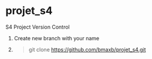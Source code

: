# projet_s4
S4 Project Version Control


1. Create new branch with your name
2. >git clone https://github.com/bmaxb/projet_s4.git